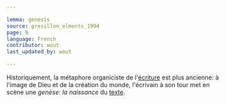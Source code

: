 ```yaml
---

lemma: genesis
source: gresillon_elments_1994
page: 9
language: French
contributor: wout
last_updated_by: wout

---
```


Historiquement, la métaphore organiciste de l'[écriture](writingProcess.html) est plus ancienne: à l'image de Dieu et de la création du monde, l'écrivain à son tour met en scène une _genèse: la naissance_ du [texte](text.html).

